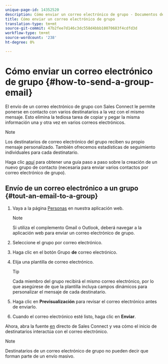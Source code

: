 ```yaml
---
unique-page-id: 14352520
description: Cómo enviar un correo electrónico de grupo - Documentos de marketing - Documentación del producto
title: Cómo enviar un correo electrónico de grupo
translation-type: tm+mt
source-git-commit: 47b2fee7d146c3dc558d4bbb10070683f4cdfd3d
workflow-type: tm+mt
source-wordcount: '238'
ht-degree: 0%

---
```



# Cómo enviar un correo electrónico de grupo {#how-to-send-a-group-email}

El envío de un correo electrónico de grupo con Sales Connect le permite ponerse en contacto con varios destinatarios a la vez con el mismo mensaje. Esto elimina la tediosa tarea de copiar y pegar la misma información una y otra vez en varios correos electrónicos.

>[!NOTE]
>
>Los destinatarios de correo electrónico del grupo reciben su propio mensaje personalizado. También ofrecemos estadísticas de seguimiento individuales para cada destinatario.

Haga clic [aquí](http://docs.marketo.com/x/JITS) para obtener una guía paso a paso sobre la creación de un nuevo grupo de contacto (necesaria para enviar varios contactos por correo electrónico de grupo).

## Envío de un correo electrónico a un grupo {#tout-an-email-to-a-group}

1. Vaya a la página [Personas](http://toutapp.com/next#relationships) en nuestra aplicación web.

   >[!NOTE]
   >
   >Si utiliza el complemento Gmail o Outlook, deberá navegar a la aplicación web para enviar un correo electrónico de grupo.

1. Seleccione el grupo por correo electrónico.
1. Haga clic en el botón Grupo **de** correo electrónico.
1. Elija una plantilla de correo electrónico.

   >[!TIP]
   >
   >Cada miembro del grupo recibirá el mismo correo electrónico, por lo que asegúrese de que la plantilla incluya campos [](http://docs.marketo.com/x/QITS) dinámicos para personalizar el mensaje de cada destinatario.

1. Haga clic en **Previsualización** para revisar el correo electrónico antes de enviarlo.
1. Cuando el correo electrónico esté listo, haga clic en **Enviar**.

Ahora, abra la fuente [en](http://toutapp.com/next#live) directo de Sales Connect y vea cómo el inicio de destinatarios interactúa con el correo electrónico.

>[!NOTE]
>
>Destinatarios de un correo electrónico de grupo no pueden decir que forman parte de un envío masivo.

